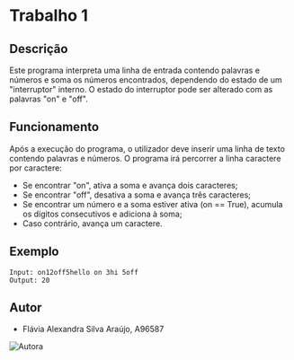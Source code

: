 # Trabalho 1

## Descrição
Este programa interpreta uma linha de entrada contendo palavras e 
números e soma os números encontrados, dependendo do estado de um "interruptor" interno.
O estado do interruptor pode ser alterado com as palavras "on" e "off".

## Funcionamento
Após a execução do programa, o utilizador deve inserir uma linha de texto contendo palavras e números.
O programa irá percorrer a linha caractere por caractere:
- Se encontrar "on", ativa a soma e avança dois caracteres;
- Se encontrar "off", desativa a soma e avança três caracteres;
- Se encontrar um número e a soma estiver ativa (on == True), acumula os dígitos consecutivos e adiciona à soma;
- Caso contrário, avança um caractere.


## Exemplo
```
Input: on12off5hello on 3hi 5off
Output: 20
```

## Autor
- Flávia Alexandra Silva Araújo, A96587


![Autora](https://avatars.githubusercontent.com/u/73347444?v=4)

